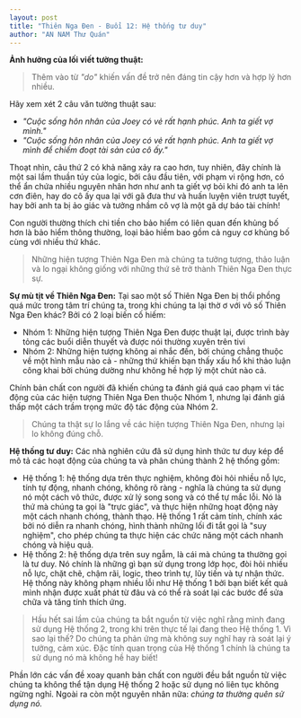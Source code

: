 ```yaml
---
layout: post
title: "Thiên Nga Đen - Buổi 12: Hệ thống tư duy"
author: "AN NAM Thư Quán"
---
```


**Ảnh hưởng của lối viết tường thuật:**

> Thêm vào từ *"do"* khiến vấn đề trở nên đáng tin cậy hơn và hợp lý hơn nhiều.

Hãy xem xét 2 câu văn tường thuật sau:

- *"Cuộc sống hôn nhân của Joey có vẻ rất hạnh phúc. Anh ta giết vợ mình."*
- *"Cuộc sống hôn nhân của Joey có vẻ rất hạnh phúc. Anh ta giết vợ mình để chiếm đoạt tài sản của cô ấy."*

Thoạt nhìn, câu thứ 2 có khả năng xảy ra cao hơn, tuy nhiên, đây chính là một sai lầm thuần túy của logic, bởi câu đầu tiên, với phạm vi rộng hơn, có thể ẩn chứa nhiều nguyên nhân hơn như anh ta giết vợ bỏi khi đó anh ta lên cơn điên, hay do cô ấy qua lại với gã đưa thư và huấn luyện viên trượt tuyết, hay bởi anh ta bị ảo giác và tưởng nhầm cô vợ là một gã dự báo tài chính!

Con người thường thích chi tiền cho bảo hiểm có liên quan đến khủng bố hơn là bảo hiểm thông thường, loại bảo hiềm bao gồm cả nguy cơ khủng bố cùng với nhiều thứ khác.

> Những hiện tượng Thiên Nga Đen mà chúng ta tưởng tượng, thảo luận và lo ngại không giống với những thứ sẽ trở thành Thiên Nga Đen thực sự.

**Sự mù tịt về Thiên Nga Đen:** Tại sao một số Thiên Nga Đen bị thổi phồng quá mức trong tâm trí chúng ta, trong khi chúng ta lại thờ ơ với vô số Thiên Nga Đen khác? Bởi có 2 loại biến cố hiếm:

* Nhóm 1: Những hiện tượng Thiên Nga Đen được thuật lại, được trình bày tỏng các buổi diễn thuyết và được nói thường xuyên trên tivi
* Nhóm 2: Những hiện tượng không ai nhắc đến, bởi chúng chẳng thuộc về một hình mẫu nào cả - những thứ khiến bạn thấy xấu hổ khi thảo luận công khai bởi chúng dường như không hề hợp lý một chút nào cả.

Chính bản chất con người đã khiến chúng ta đánh giá quá cao phạm vi tác động của các hiện tượng Thiên Nga Đen thuộc Nhóm 1, nhưng lại đánh giá thấp một cách trầm trọng mức độ tác động của Nhóm 2.

> Chúng ta thật sự lo lắng về các hiện tượng Thiên Nga Đen, nhưng lại lo không đúng chỗ.

**Hệ thống tư duy:** Các nhà nghiên cứu đã sử dụng hình thức tư duy kép để mô tả các hoạt động của chúng ta và phân chúng thành 2 hệ thống gồm:

* Hệ thống 1: hệ thống dựa trên thực nghiệm, không đòi hỏi nhiều nỗ lực, tính tự động, nhanh chóng, không rõ ràng - nghĩa là chúng ta sử dụng nó một cách vô thức, được xử lý song song và có thể tự mắc lỗi. Nó là thứ mà chúng ta gọi là "trực giác", và thực hiện những hoạt động này một cách nhanh chóng, thành thạo. Hệ thống 1 rất cảm tính, chính xác bởi nó diễn ra nhanh chóng, hình thành những lối đi tắt gọi là "suy nghiệm", cho phép chúng ta thực hiện các chức năng một cách nhanh chóng và hiệu quả.
* Hệ thống 2: hệ thống dựa trên suy ngẫm, là cái mà chúng ta thường gọi là tư duy. Nó chính là những gì bạn sử dụng trong lớp học, đòi hỏi nhiều nỗ lực, chặt chẽ, chậm rãi, logic, theo trình tự, lũy tiến và tự nhận thức. Hệ thống này không phạm nhiều lỗi như Hệ thống 1 bởi bạn biết kết quả mình nhận được xuất phát từ đâu và có thể rà soát lại các bước để sửa chữa và tăng tính thích ứng.

> Hầu hết sai lầm của chúng ta bắt nguồn từ việc nghĩ rằng mình đang sử dụng Hệ thống 2, trong khi trên thực tế lại đang theo Hệ thống 1. Vì sao lại thế? Do chúng ta phản ứng mà không suy nghĩ hay rà soát lại ý tưởng, cảm xúc. Đặc tính quan trọng của Hệ thống 1 chính là chúng ta sử dụng nó mà không hề hay biết!

Phần lớn các vấn đề xoay quanh bản chất con người đều bắt nguồn từ việc chúng ta không thể tận dụng Hệ thống 2 hoặc sử dụng nó liên tục không ngừng nghỉ. Ngoài ra còn một nguyên nhân nữa: *chúng ta thường quên sử dụng nó.*

